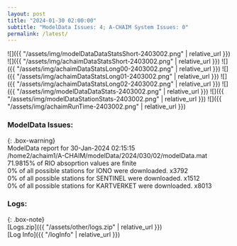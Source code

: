 ```yaml
---
layout: post
title: "2024-01-30 02:00:00"
subtitle: "ModelData Issues: 4; A-CHAIM System Issues: 0"
permalink: /latest/
---
```


![]({{ "/assets/img/modelDataDataStatsShort-2403002.png" | relative_url }})
![]({{ "/assets/img/achaimDataStatsShort-2403002.png" | relative_url }})
![]({{ "/assets/img/achaimDataStatsLong00-2403002.png" | relative_url }})
![]({{ "/assets/img/achaimDataStatsLong01-2403002.png" | relative_url }})
![]({{ "/assets/img/achaimDataStatsLong02-2403002.png" | relative_url }})
![]({{ "/assets/img/modelDataDataStats-2403002.png" | relative_url }})
![]({{ "/assets/img/modelDataStationStats-2403002.png" | relative_url }})
![]({{ "/assets/img/achaimRunTime-2403002.png" | relative_url }})


### ModelData Issues:  
  
{: .box-warning}  
 ModelData report for 30-Jan-2024 02:15:15   
 /home2/achaim1/A-CHAIM/modelData/2024/030/02/modelData.mat   
 71.9815% of RIO absoprtion values are finite   
 0% of all possible stations for IONO were downloaded. x3792   
 0% of all possible stations for SENTINEL were downloaded. x1512   
 0% of all possible stations for KARTVERKET were downloaded. x8013   
  


### Logs:  
  
{: .box-note}  
[Logs.zip]({{ "/assets/other/logs.zip" | relative_url }})  
[Log Info]({{ "/logInfo" | relative_url }})  
